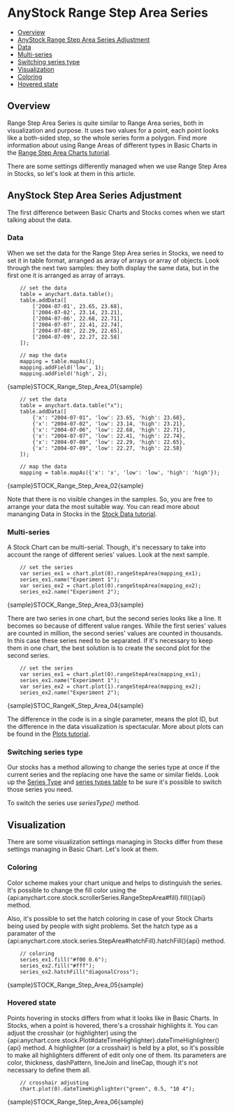 # AnyStock Range Step Area Series

* [Overview](#overview)
* [AnyStock Range Step Area Series Adjustment](#anystock_range_step_area_series_adjustment)
 * [Data](#data)
 * [Multi-series](#multi_series)
 * [Switching series type](#switching_series_type)
* [Visualization](#visualization)
 * [Coloring](#coloring)
 * [Hovered state](#hovered_state)

## Overview

Range Step Area Series is quite similar to Range Area series, both in visualization and purpose. It uses two values for a point, each point looks like a both-sided step, so the whole series form a polygon. Find more information about using Range Areas of different types in Basic Charts in the [Range Step Area Charts tutorial](../../Basic_Charts_Types/Range_Area-SplineArea_Charts).

There are some settings differently managed when we use Range Step Area in Stocks, so let's look at them in this article.

## AnyStock Step Area Series Adjustment

The first difference between Basic Charts and Stocks comes when we start talking about the data.

### Data

When we set the data for the Range Step Area series in Stocks, we need to set it in table format, arranged as array of arrays or array of objects. Look through the next two samples: they both display the same data, but in the first one it is arranged as array of arrays.

```
	// set the data
	table = anychart.data.table();
	table.addData([
        ['2004-07-01', 23.65, 23.68],
        ['2004-07-02', 23.14, 23.21],
        ['2004-07-06', 22.68, 22.71],
        ['2004-07-07', 22.41, 22.74],
        ['2004-07-08', 22.29, 22.65],
        ['2004-07-09', 22.27, 22.58]
	]);
  
	// map the data
	mapping = table.mapAs();
	mapping.addField('low', 1);
	mapping.addField('high', 2);

```

{sample}STOCK\_Range\_Step\_Area\_01{sample}

```
	// set the data
	table = anychart.data.table("x");
	table.addData([
        {'x': "2004-07-01", 'low': 23.65, 'high': 23.68},
        {'x': "2004-07-02", 'low': 23.14, 'high': 23.21},
        {'x': "2004-07-06", 'low': 22.68, 'high': 22.71},
        {'x': "2004-07-07", 'low': 22.41, 'high': 22.74},
        {'x': "2004-07-08", 'low': 22.29, 'high': 22.65},
        {'x': "2004-07-09", 'low': 22.27, 'high': 22.58}
	]);
  
	// map the data
	mapping = table.mapAs({'x': 'x', 'low': 'low', 'high': 'high'});

```

{sample}STOCK\_Range\_Step\_Area\_02{sample}

Note that there is no visible changes in the samples. So, you are free to arrange your data the most suitable way. You can read more about mananging Data in Stocks in the [Stock Data tutorial](../Data).

### Multi-series

A Stock Chart can be multi-serial. Though, it's necessary to take into account the range of different series' values. Look at the next sample.

```
	// set the series
	var series_ex1 = chart.plot(0).rangeStepArea(mapping_ex1);
    series_ex1.name("Experiment 1");
    var series_ex2 = chart.plot(0).rangeStepArea(mapping_ex2);
    series_ex2.name("Experiment 2");

```

{sample}STOCK\_Range\_Step\_Area\_03{sample}

There are two series in one chart, but the second series looks like a line. It becomes so because of different value ranges. While the first series' values are counted in million, the second series' values are counted in thousands. In this case these series need to be separated. If it's necessary to keep them in one chart, the best solution is to create the second plot for the second series.

```  
	// set the series
	var series_ex1 = chart.plot(0).rangeStepArea(mapping_ex1);
    series_ex1.name("Experiment 1");
    var series_ex2 = chart.plot(1).rangeStepArea(mapping_ex2);
    series_ex2.name("Experiment 2");
```

{sample}STOC\_RangeK\_Step\_Area\_04{sample}

The difference in the code is in a single parameter, means the plot ID, but the difference in the data visualization is spectacular. More about plots can be found in the [Plots tutorial](../Chart_Plots).


### Switching series type

Our stocks has a method allowing to change the series type at once if the current series and the replacing one have the same or similar fields. Look up the [Series Type](Series_Type) and [series types table](Supported_Series#list_of_supported_series) to be sure it's possible to switch those series you need.

To switch the series use *seriesType()* method.


## Visualization

There are some visualization settings managing in Stocks differ from these settings managing in Basic Chart. Let's look at them.

### Coloring

Color scheme makes your chart unique and helps to distinguish the series. It's possible to change the fill color using the {api:anychart.core.stock.scrollerSeries.RangeStepArea#fill}.fill(){api} method.

Also, it's possible to set the hatch coloring in case of your Stock Charts being used by people with sight problems. Set the hatch type as a paramater of the {api:anychart.core.stock.series.StepArea#hatchFill}.hatchFill(){api} method.

```
	// coloring
    series_ex1.fill("#f00 0.6");
    series_ex2.fill("#fff");
    series_ex2.hatchFill("diagonalCross");

```
{sample}STOCK\_Range\_Step\_Area\_05{sample}

### Hovered state

Points hovering in stocks differs from what it looks like in Basic Charts. In Stocks, when a point is hovered, there's a crosshair highlights it. You can adjust the crosshair (or highlighter) using the {api:anychart.core.stock.Plot#dateTimeHighlighter}.dateTimeHighlighter(){api} method. A highlighter (or a crosshair) is held by a plot, so it's possible to make all highlighters different of edit only one of them. Its parameters are color, thickness, dashPattern, lineJoin and lineCap, though it's not necessary to define them all.

```
	// crosshair adjusting
	chart.plot(0).dateTimeHighlighter("green", 0.5, "10 4");
```

{sample}STOCK\_Range\_Step\_Area\_06{sample}
